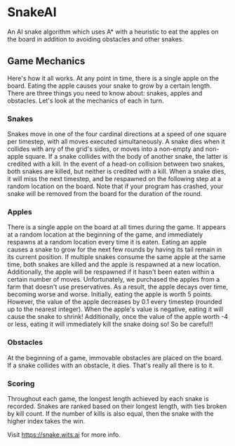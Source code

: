 # SnakeAI

An AI snake algorithm which uses A* with a heuristic to eat the apples on the board in addition to avoiding obstacles and other snakes.

## Game Mechanics

Here's how it all works. At any point in time, there is a single apple on the board. Eating the apple causes your snake to grow by a certain length. There are three things you need to know about: snakes, apples and obstacles. Let's look at the mechanics of each in turn.

### Snakes

Snakes move in one of the four cardinal directions at a speed of one square per timestep, with all moves executed simultaneously. A snake dies when it collides with any of the grid's sides, or moves into a non-empty and non-apple square. If a snake collides with the body of another snake, the latter is credited with a kill. In the event of a head-on collision between two snakes, both snakes are killed, but neither is credited with a kill. When a snake dies, it will miss the next timestep, and be respawned on the following step at a random location on the board. Note that if your program has crashed, your snake will be removed from the board for the duration of the round.

### Apples

There is a single apple on the board at all times during the game. It appears at a random location at the beginning of the game, and immediately respawns at a random location every time it is eaten. Eating an apple causes a snake to grow for the next few rounds by having its tail remain in its current position. If multiple snakes consume the same apple at the same time, both snakes are killed and the apple is respawned at a new location. Additionally, the apple will be respawned if it hasn't been eaten within a certain number of moves. Unfortunately, we purchased the apples from a farm that doesn't use preservatives. As a result, the apple decays over time, becoming worse and worse. Initially, eating the apple is worth 5 points. However, the value of the apple decreases by 0.1 every timestep (rounded up to the nearest integer). When the apple's value is negative, eating it will cause the snake to shrink! Additionally, once the value of the apple worth -4 or less, eating it will immediately kill the snake doing so! So be careful!!

### Obstacles

At the beginning of a game, immovable obstacles are placed on the board. If a snake collides with an obstacle, it dies. That's really all there is to it.

### Scoring

Throughout each game, the longest length achieved by each snake is recorded. Snakes are ranked based on their longest length, with ties broken by kill count. If the number of kills is also equal, then the snake with the higher index takes the win.

Visit https://snake.wits.ai for more info.
